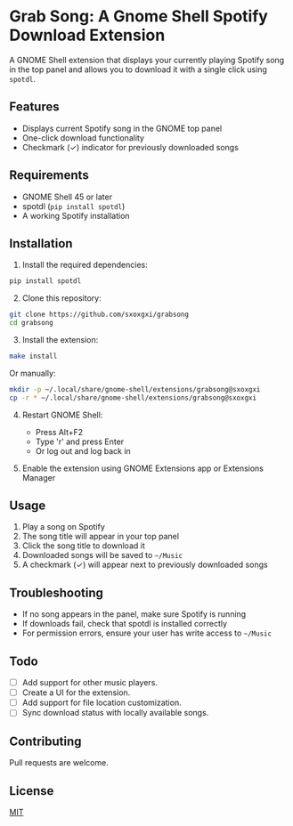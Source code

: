 # Grab Song: A Gnome Shell Spotify Download Extension

A GNOME Shell extension that displays your currently playing Spotify song in the top panel and allows you to download it with a single click using `spotdl`.

## Features

- Displays current Spotify song in the GNOME top panel
- One-click download functionality
- Checkmark (✓) indicator for previously downloaded songs

## Requirements

- GNOME Shell 45 or later
- spotdl (`pip install spotdl`)
- A working Spotify installation

## Installation

1. Install the required dependencies:

```bash
pip install spotdl
```

2. Clone this repository:

```bash
git clone https://github.com/sxoxgxi/grabsong
cd grabsong
```

3. Install the extension:

```bash
make install
```

Or manually:

```bash
mkdir -p ~/.local/share/gnome-shell/extensions/grabsong@sxoxgxi
cp -r * ~/.local/share/gnome-shell/extensions/grabsong@sxoxgxi
```

4. Restart GNOME Shell:

   - Press Alt+F2
   - Type 'r' and press Enter
   - Or log out and log back in

5. Enable the extension using GNOME Extensions app or Extensions Manager

## Usage

1. Play a song on Spotify
2. The song title will appear in your top panel
3. Click the song title to download it
4. Downloaded songs will be saved to `~/Music`
5. A checkmark (✓) will appear next to previously downloaded songs

## Troubleshooting

- If no song appears in the panel, make sure Spotify is running
- If downloads fail, check that spotdl is installed correctly
- For permission errors, ensure your user has write access to `~/Music`

## Todo

- [ ] Add support for other music players.
- [ ] Create a UI for the extension.
- [ ] Add support for file location customization.
- [ ] Sync download status with locally available songs.

## Contributing

Pull requests are welcome.

## License

[MIT](LICENSE)
